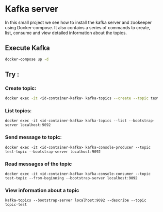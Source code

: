 
# Kafka server
In this small project we see how to install the kafka server and zookeeper using Docker-compose.
It also contains a series of commands to create, list, consume and view detailed information about the topics.

## Execute Kafka
```bash
docker-compose up -d
````

## Try :

### Create topic:
```bash
docker exec -it <id-container-kafka> kafka-topics --create --topic test-topic --bootstrap-server localhost:9092 --partitions 1 --replication-factor 1
```


### List topics:

```
docker exec -it <id-container-kafka> kafka-topics --list --bootstrap-server localhost:9092
```



### Send message to topic:
```
docker exec -it <id-container-kafka> kafka-console-producer --topic test-topic --bootstrap-server localhost:9092

```

### Read messages of the topic 
```
docker exec -it <id-container-kafka> kafka-console-consumer --topic test-topic --from-beginning --bootstrap-server localhost:9092
```

### View information about a topic

```
kafka-topics --bootstrap-server localhost:9092 --describe --topic topic-test
```